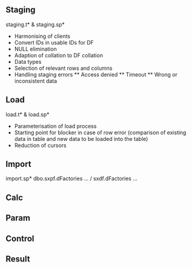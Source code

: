 ## Staging
staging.t* &
staging.sp*
* Harmonising of clients
* Convert IDs in usable IDs for DF
* NULL elimination
* Adaption of collation to DF collation
* Data types
* Selection of relevant rows and columns
* Handling staging errors
** Access denied
** Timeout
** Wrong or inconsistent data

## Load
load.t* &
load.sp*
* Parameterisation of load process
* Starting point for blocker in case of row error (comparison of existing data in table and new data to be loaded into the table)
* Reduction of cursors

## Import
import.sp*
dbo.sxpf.dFactories ... / sxdf.dFactories ...

## Calc

## Param

## Control

## Result
